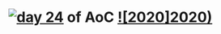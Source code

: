 # [![day 24](24)](https://adventofcode.com/2020/day/24) of AoC [![2020]2020)](https://adventofcode.com/2020)
